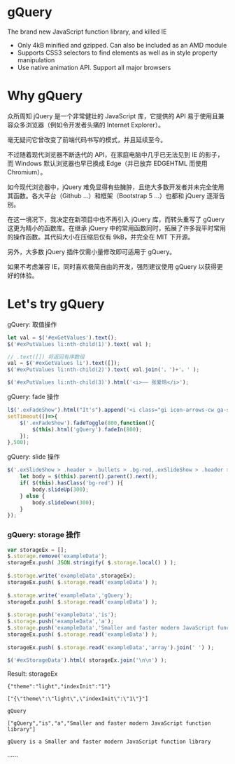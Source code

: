 # gQuery
The brand new JavaScript function library, and killed IE
- Only 4kB minified and gzipped. Can also be included as an AMD module
- Supports CSS3 selectors to find elements as well as in style property manipulation
- Use native animation API. Support all major browsers

# Why gQuery
众所周知 jQuery 是一个非常健壮的 JavaScript 库，它提供的 API 易于使用且兼容众多浏览器（例如令开发者头痛的 Internet Explorer）。

毫无疑问它曾改变了前端代码书写的模式，并且延续至今。

不过随着现代浏览器不断迭代的 API，在家庭电脑中几乎已无法见到 IE 的影子，而 Windows 默认浏览器也早已换成 Edge（并已放弃 EDGEHTML 而使用 Chromium）。

如今现代浏览器中，jQuery 难免显得有些臃肿，且绝大多数开发者并未完全使用其函数。各大平台（Github ...）和框架（Bootstrap 5 ...）也都和 jQuery 逐渐告别。

在这一境况下，我决定在新项目中也不再引入 jQuery 库，而转头重写了 gQuery 这更为精小的函数库。在继承 jQuery 中的常用函数同时，拓展了许多我平时常用的操作函数。其代码大小在压缩后仅有 9kB，并完全在 MIT 下开源。

另外，大多数 jQuery 插件仅需小量修改即可适用于 gQuery。

如果不考虑兼容 IE，同时喜欢极简自由的开发，强烈建议使用 gQuery 以获得更好的体验。



# Let's try gQuery
gQuery: 取值操作
```JavaScript
let val = $('#exGetValues').text();
$('#exPutValues li:nth-child(1)').text( val );

// .text([]) 将返回有序数组
val = $('#exGetValues li').text([]);
$('#exPutValues li:nth-child(2)').text( val.join('，')+'。' );

$('#exPutValues li:nth-child(3)').html('<i>—— 张爱玲</i>');
```
gQuery: fade 操作
```JavaScript
l$('.exFadeShow').html("It's").append('<i class="gi icon-arrows-cw ga-spin ml-2">');
setTimeout(()=>{
	$('.exFadeShow').fadeToggle(800,function(){
		$(this).html('gQuery').fadeIn(800);
	});
},500);
```
gQuery: slide 操作
```JavaScript
$('.exSlideShow > .header > .bullets > .bg-red,.exSlideShow > .header > .bullets > .bg-green').off('click').on('click',function(){
	let body = $(this).parent().parent().next();
	if( $(this).hasClass('bg-red') ){
		body.slideUp(300);
	} else {
		body.slideDown(300);
	}
});
```
### gQuery: storage 操作
```JavaScript
var storageEx = [];
$.storage.remove('exampleData');
storageEx.push( JSON.stringify( $.storage.local() ) );
 
$.storage.write('exampleData',storageEx);
storageEx.push( $.storage.read('exampleData') );
 
$.storage.write('exampleData','gQuery');
storageEx.push( $.storage.read('exampleData') );
 
$.storage.push('exampleData','is');
$.storage.push('exampleData','a');
$.storage.push('exampleData','Smaller and faster modern JavaScript function library');
storageEx.push( $.storage.read('exampleData') );
 
storageEx.push( $.storage.read('exampleData','array').join(' ') );
 
$('#exStorageData').html( storageEx.join('\n\n') );
```
Result: storageEx
```
{"theme":"light","indexInit":"1"}

["{\"theme\":\"light\",\"indexInit\":\"1\"}"]

gQuery

["gQuery","is","a","Smaller and faster modern JavaScript function library"]

gQuery is a Smaller and faster modern JavaScript function library
```


......

